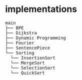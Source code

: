 # implementations
<pre>
main
├── BPE
├── Dijkstra
├── Dynamic Programming
├── Fourier
├── SentencePiece
└── Sorting
  └── InsertionSort
  └── MergeSort
  └── SelectionSort
  └── QuickSort
</pre>
